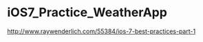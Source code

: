 iOS7_Practice_WeatherApp
========================


http://www.raywenderlich.com/55384/ios-7-best-practices-part-1
